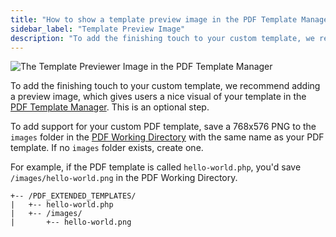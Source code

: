 ```yaml
---
title: "How to show a template preview image in the PDF Template Manager"
sidebar_label: "Template Preview Image"
description: "To add the finishing touch to your custom template, we recommend adding preview image which gives users a nice visual of your template in the PDF Template Manager."
---
```


![The Template Previewer Image in the PDF Template Manager](https://resources.gravitypdf.com/uploads/2017/03/details-page-delete.png)

To add the finishing touch to your custom template, we recommend adding a preview image, which gives users a nice visual of your template in the [PDF Template Manager](../users/pdf-template-manager.md). This is an optional step.

To add support for your custom PDF template, save a 768x576 PNG to the `images` folder in the [PDF Working Directory](first-custom-pdf.md#pdf-working-directory) with the same name as your PDF template. If no `images` folder exists, create one.

For example, if the PDF template is called `hello-world.php`, you'd save `/images/hello-world.png` in the PDF Working Directory.

```text
+-- /PDF_EXTENDED_TEMPLATES/
|   +-- hello-world.php
|   +-- /images/
|       +-- hello-world.png
```
